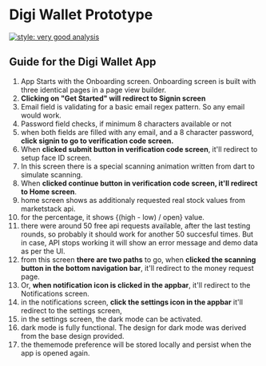 # Digi Wallet Prototype


[![style: very good analysis](https://img.shields.io/badge/style-very_good_analysis-B22C89.svg)](https://pub.dev/packages/very_good_analysis) 


## Guide for the Digi Wallet App

1. App Starts with the Onboarding screen. Onboarding screen is built with three identical pages in a page view builder.
2. **Clicking on "Get Started" will redirect to Signin screen**
3. Email field is validating for a basic email regex pattern. So any email would work.
4. Password field checks, if minimum 8 characters available or not
5. when both fields are filled with any email, and a 8 character password, **click signin to go to verification code screen.**
6. When **clicked submit button in verification code screen**, it'll redirect to setup face ID screen.
7. In this screen there is a special scanning animation written from dart to simulate scanning. 
8. When **clicked continue button in verification code screen, it'll redirect to Home screen**.
9. home screen shows as additionaly requested real stock values from marketstack api. 
10. for the percentage, it shows {(high - low) / open} value.
11. there were around 50 free api requests available, after the last testing rounds, so probably it should work for another 50 succesful times. But in case, API stops working it will show an error message and demo data as per the UI.
12. from this screen **there are two paths** to go, when **clicked the scanning button in the bottom navigation bar**, it'll redirect to the money request page.
13. Or, **when notification icon is clicked in the appbar**, it'll redirect to the Notifications screen.
14. in the notifications screen,  **click the settings icon in the appbar** it'll redirect to the settings screen,
15. in the settings screen, the dark mode can be activated.
16. dark mode is fully functional. The design for dark mode was derived from the base design provided. 
17. the thememode preference will be stored locally and persist when the app is opened again.